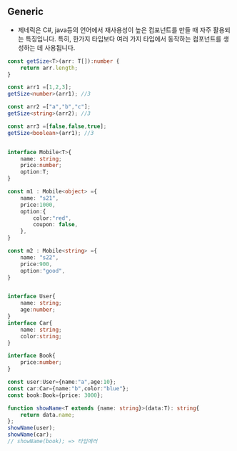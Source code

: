 ## Generic

- 제네릭은 C#, java등의 언어에서 재사용성이 높은 컴포넌트를 만들 때 자주 활용되는 특징입니다. 특히, 한가지 타입보다 여러 가지 타입에서 동작하는 컴포넌트를 생성하는 데 사용됩니다.
 
```typescript
const getSize<T>(arr: T[]):number {
    return arr.length;
}

const arr1 =[1,2,3];
getSize<number>(arr1); //3

const arr2 =["a","b","c"];
getSize<string>(arr2); //3

const arr3 =[false,false,true];
getSize<boolean>(arr1); //3

```

```typescript

interface Mobile<T>{
    name: string;
    price:number;
    option:T;
}

const m1 : Mobile<object> ={
    name: "s21",
    price:1000,
    option:{
        color:"red",
        coupon: false,
    },
}

const m2 : Mobile<string> ={
    name: "s22",
    price:900,
    option:"good",
}
```
```typescript

interface User{
    name: string;
    age:number;
}
interface Car{
    name: string;
    color:string;
}

interface Book{
    price:number;
}

const user:User={name:"a",age:10};
const car:Car={name:"b",color:"blue"};
const book:Book={price: 3000};

function showName<T extends {name: string}>(data:T): string{
    return data.name;
};
showName(user);
showName(car);
// showName(book); => 타입에러
```